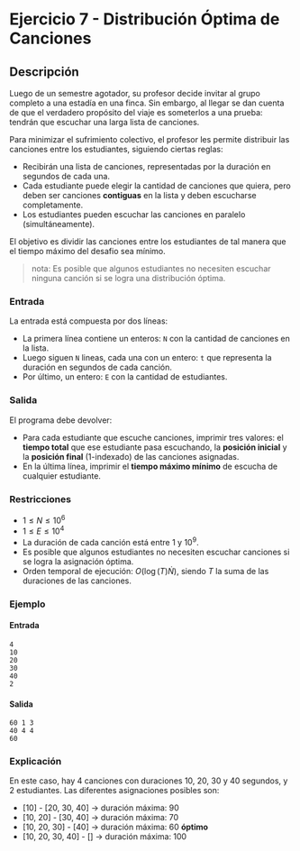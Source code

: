# Ejercicio 7 - Distribución Óptima de Canciones

## Descripción

Luego de un semestre agotador, su profesor decide invitar al grupo completo a una estadía en una finca. Sin embargo, al llegar se dan cuenta de que el verdadero propósito del viaje es someterlos a una prueba: tendrán que escuchar una larga lista de canciones. 

Para minimizar el sufrimiento colectivo, el profesor les permite distribuir las canciones entre los estudiantes, siguiendo ciertas reglas:

- Recibirán una lista de canciones, representadas por la duración en segundos de cada una.
- Cada estudiante puede elegir la cantidad de canciones que quiera, pero deben ser canciones **contiguas** en la lista y deben escucharse completamente.
- Los estudiantes pueden escuchar las canciones en paralelo (simultáneamente).

El objetivo es dividir las canciones entre los estudiantes de tal manera que el tiempo máximo del desafio sea mínimo.

> nota: Es posible que algunos estudiantes no necesiten escuchar ninguna canción si se logra una distribución óptima.

### Entrada

La entrada está compuesta por dos líneas:

- La primera línea contiene un enteros: `N` con la cantidad de canciones en la lista.
- Luego siguen `N` lineas, cada una con un entero: `t` que representa la duración en segundos de cada canción.
- Por último, un entero: `E` con la cantidad de estudiantes.

### Salida

El programa debe devolver:

- Para cada estudiante que escuche canciones, imprimir tres valores: el **tiempo total** que ese estudiante pasa escuchando, la **posición inicial** y la **posición final** (1-indexado) de las canciones asignadas.
- En la última línea, imprimir el **tiempo máximo mínimo** de escucha de cualquier estudiante.

### Restricciones

- $1 \leq N \leq 10^6$
- $1 \leq E \leq 10^4$
- La duración de cada canción está entre 1 y $10^9$.
- Es posible que algunos estudiantes no necesiten escuchar canciones si se logra la asignación óptima.
- Orden temporal de ejecución: $O(\log(T) \dot N )$, siendo $T$ la suma de las duraciones de las canciones.

### Ejemplo

#### Entrada

```plaintext
4
10
20
30
40
2
```

#### Salida

```plaintext
60 1 3
40 4 4
60
```

### Explicación

En este caso, hay 4 canciones con duraciones 10, 20, 30 y 40 segundos, y 2 estudiantes.
Las diferentes asignaciones posibles son:

- [10] - [20, 30, 40] -> duración máxima: 90
- [10, 20] - [30, 40] -> duración máxima: 70
- [10, 20, 30] - [40] -> duración máxima: 60 **óptimo**
- [10, 20, 30, 40] - [] -> duración máxima: 100
